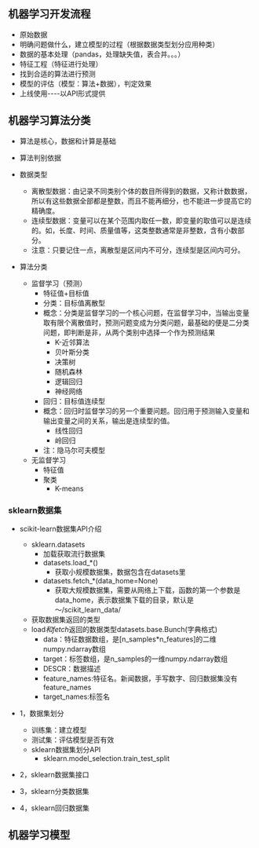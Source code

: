 ## 机器学习开发流程
- 原始数据
- 明确问题做什么，建立模型的过程（根据数据类型划分应用种类）
- 数据的基本处理（pandas，处理缺失值，表合并。。。） 
- 特征工程（特征进行处理）
- 找到合适的算法进行预测
- 模型的评估（模型：算法+数据），判定效果
- 上线使用----以API形式提供  

## 机器学习算法分类
- 算法是核心，数据和计算是基础
- 算法判别依据
- 数据类型
	- 离散型数据：由记录不同类别个体的数目所得到的数据，又称计数数据，所以有这些数据全部都是整数，而且不能再细分，也不能进一步提高它的精确度。
	- 连续型数据：变量可以在某个范围内取任一数，即变量的取值可以是连续的。如，长度、时间、质量值等，这类整数通常是非整数，含有小数部分。
	- 注意：只要记住一点，离散型是区间内不可分，连续型是区间内可分。
	
- 算法分类
	- 监督学习（预测）
		- 特征值+目标值
		- 分类：目标值离散型
		- 概念：分类是监督学习的一个核心问题，在监督学习中，当输出变量取有限个离散值时，预测问题变成为分类问题，最基础的便是二分类问题，即判断是非，从两个类别中选择一个作为预测结果
			- K-近邻算法
			- 贝叶斯分类
			- 决策树
			- 随机森林
			- 逻辑回归
			- 神经网络
		- 回归：目标值连续型
		- 概念：回归时监督学习的另一个重要问题。回归用于预测输入变量和输出变量之间的关系，输出是连续型的值。
			- 线性回归
			- 岭回归
		- 注：隐马尔可夫模型
	- 无监督学习
		- 特征值
		- 聚类
			- K-means
			
### sklearn数据集
- scikit-learn数据集API介绍
	- sklearn.datasets
		- 加载获取流行数据集
		- datasets.load_*()
			- 获取小规模数据集，数据包含在datasets里
		- datasets.fetch_*(data_home=None)
			- 获取大规模数据集，需要从网络上下载，函数的第一个参数是data_home，表示数据集下载的目录，默认是～/scikit_learn_data/
	- 获取数据集返回的类型
	- load*和fetch*返回的数据类型datasets.base.Bunch(字典格式)
		- data：特征数据数组，是[n_samples*n_features]的二维numpy.ndarray数组
		- target：标签数组，是n_samples的一维numpy.ndarray数组
		- DESCR：数据描述
		- feature_names:特征名。新闻数据，手写数字、回归数据集没有feature_names
		- target_names:标签名
		
- 1，数据集划分
	- 训练集：建立模型
	- 测试集：评估模型是否有效
	- sklearn数据集划分API
		- sklearn.model_selection.train_test_split
- 2，sklearn数据集接口
- 3，sklearn分类数据集
- 4，sklearn回归数据集			
			

## 机器学习模型